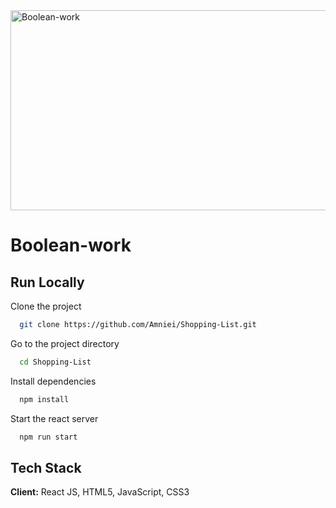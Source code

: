<img src="https://socialify.git.ci/Nokwanda2000/Boolean-work/image?language=1&owner=1&name=1&stargazers=1&theme=Light" alt="Boolean-work" width="640" height="320" />
<h1>Boolean-work</h1> 

## Run Locally
Clone the project
```bash
  git clone https://github.com/Amniei/Shopping-List.git
```
Go to the project directory
```bash
  cd Shopping-List
```
Install dependencies
```bash
  npm install
```
Start the react server
```bash
  npm run start
```
## Tech Stack
**Client:** React JS, HTML5, JavaScript, CSS3








